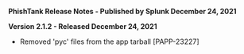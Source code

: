 **PhishTank Release Notes - Published by Splunk December 24, 2021**


**Version 2.1.2 - Released December 24, 2021**

* Removed 'pyc' files from the app tarball [PAPP-23227]
